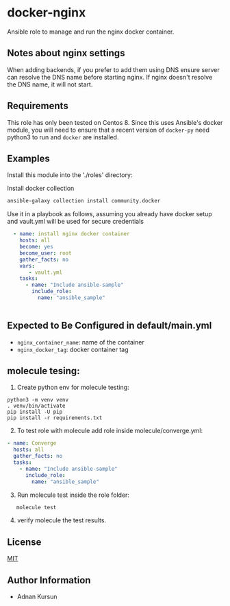 docker-nginx
============

Ansible role to manage and run the nginx docker container.

Notes about nginx settings
--------------------------

When adding backends, if you prefer to add them using DNS ensure server can resolve the DNS name before starting nginx.
If nginx doesn't resolve the DNS name, it will not start.

Requirements
------------

This role has only been tested on Centos 8. Since this uses Ansible's
docker module, you will need to ensure that a recent version of `docker-py` need python3 to run
and `docker` are installed. 

Examples
--------

Install this module into the './roles' directory:

Install docker collection
```bash
ansible-galaxy collection install community.docker
```

Use it in a playbook as follows, assuming you already have docker setup and vault.yml will be used for secure credentials

```yaml
  - name: install nginx docker container 
    hosts: all
    become: yes
    become_user: root
    gather_facts: no
    vars:
       - vault.yml
    tasks:
      - name: "Include ansible-sample"
        include_role:
          name: "ansible_sample"
   
```

Expected to Be Configured in default/main.yml
---------------------------------------------

  * `nginx_container_name`:  name of the container 
  * `nginx_docker_tag`: docker container tag


molecule tesing:
----------------

1) Create python env for molecule testing:
  ```
  python3 -m venv venv
  . venv/bin/activate
  pip install -U pip
  pip install -r requirements.txt
  
  ```
2) To test role with molecule add role inside molecule/converge.yml:
  ```yaml
  - name: Converge
    hosts: all
    gather_facts: no
    tasks:
      - name: "Include ansible-sample"
        include_role:
          name: "ansible_sample"
  ```
   
3) Run molecule test inside the role folder:
  ```bash
     molecule test
  ```

4) verify molecule the test results.


License
-------

[MIT](LICENSE.txt)

Author Information
------------------

* Adnan Kursun

